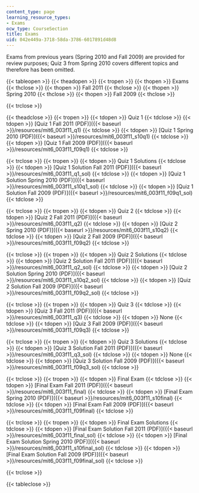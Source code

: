 ```yaml
---
content_type: page
learning_resource_types:
- Exams
ocw_type: CourseSection
title: Exams
uid: 042e449a-3718-58da-3786-6017891d48d8
---
```


Exams from previous years (Spring 2010 and Fall 2009) are provided for review purposes; Quiz 3 from Spring 2010 covers different topics and therefore has been omitted.

{{< tableopen >}}
{{< theadopen >}}
{{< tropen >}}
{{< thopen >}}
Exams
{{< thclose >}}
{{< thopen >}}
Fall 2011
{{< thclose >}}
{{< thopen >}}
Spring 2010
{{< thclose >}}
{{< thopen >}}
Fall 2009
{{< thclose >}}

{{< trclose >}}

{{< theadclose >}}
{{< tropen >}}
{{< tdopen >}}
Quiz 1
{{< tdclose >}}
{{< tdopen >}}
[Quiz 1 Fall 2011 (PDF)]({{< baseurl >}}/resources/mit6_003f11_q1)
{{< tdclose >}}
{{< tdopen >}}
[Quiz 1 Spring 2010 (PDF)]({{< baseurl >}}/resources/mit6_003f11_s10q1)
{{< tdclose >}}
{{< tdopen >}}
[Quiz 1 Fall 2009 (PDF)]({{< baseurl >}}/resources/mit6_003f11_f09q1)
{{< tdclose >}}

{{< trclose >}}
{{< tropen >}}
{{< tdopen >}}
Quiz 1 Solutions
{{< tdclose >}}
{{< tdopen >}}
[Quiz 1 Solution Fall 2011 (PDF)]({{< baseurl >}}/resources/mit6_003f11_q1_sol)
{{< tdclose >}}
{{< tdopen >}}
[Quiz 1 Solution Spring 2010 (PDF)]({{< baseurl >}}/resources/mit6_003f11_s10q1_sol)
{{< tdclose >}}
{{< tdopen >}}
[Quiz 1 Solution Fall 2009 (PDF)]({{< baseurl >}}/resources/mit6_003f11_f09q1_sol)
{{< tdclose >}}

{{< trclose >}}
{{< tropen >}}
{{< tdopen >}}
Quiz 2
{{< tdclose >}}
{{< tdopen >}}
[Quiz 2 Fall 2011 (PDF)]({{< baseurl >}}/resources/mit6_003f11_q2)
{{< tdclose >}}
{{< tdopen >}}
[Quiz 2 Spring 2010 (PDF)]({{< baseurl >}}/resources/mit6_003f11_s10q2)
{{< tdclose >}}
{{< tdopen >}}
[Quiz 2 Fall 2009 (PDF)]({{< baseurl >}}/resources/mit6_003f11_f09q2)
{{< tdclose >}}

{{< trclose >}}
{{< tropen >}}
{{< tdopen >}}
Quiz 2 Solutions
{{< tdclose >}}
{{< tdopen >}}
[Quiz 2 Solution Fall 2011 (PDF)]({{< baseurl >}}/resources/mit6_003f11_q2_sol)
{{< tdclose >}}
{{< tdopen >}}
[Quiz 2 Solution Spring 2010 (PDF)]({{< baseurl >}}/resources/mit6_003f11_s10q2_sol)
{{< tdclose >}}
{{< tdopen >}}
[Quiz 2 Solution Fall 2009 (PDF)]({{< baseurl >}}/resources/mit6_003f11_f09q2_sol)
{{< tdclose >}}

{{< trclose >}}
{{< tropen >}}
{{< tdopen >}}
Quiz 3
{{< tdclose >}}
{{< tdopen >}}
[Quiz 3 Fall 2011 (PDF)]({{< baseurl >}}/resources/mit6_003f11_q3)
{{< tdclose >}}
{{< tdopen >}}
None
{{< tdclose >}}
{{< tdopen >}}
[Quiz 3 Fall 2009 (PDF)]({{< baseurl >}}/resources/mit6_003f11_f09q3)
{{< tdclose >}}

{{< trclose >}}
{{< tropen >}}
{{< tdopen >}}
Quiz 3 Solutions
{{< tdclose >}}
{{< tdopen >}}
[Quiz 3 Solution Fall 2011 (PDF)]({{< baseurl >}}/resources/mit6_003f11_q3_sol)
{{< tdclose >}}
{{< tdopen >}}
None
{{< tdclose >}}
{{< tdopen >}}
[Quiz 3 Solution Fall 2009 (PDF)]({{< baseurl >}}/resources/mit6_003f11_f09q3_sol)
{{< tdclose >}}

{{< trclose >}}
{{< tropen >}}
{{< tdopen >}}
Final Exam
{{< tdclose >}}
{{< tdopen >}}
[Final Exam Fall 2011 (PDF)]({{< baseurl >}}/resources/mit6_003f11_final)
{{< tdclose >}}
{{< tdopen >}}
[Final Exam Spring 2010 (PDF)]({{< baseurl >}}/resources/mit6_003f11_s10final)
{{< tdclose >}}
{{< tdopen >}}
[Final Exam Fall 2009 (PDF)]({{< baseurl >}}/resources/mit6_003f11_f09final)
{{< tdclose >}}

{{< trclose >}}
{{< tropen >}}
{{< tdopen >}}
Final Exam Solutions
{{< tdclose >}}
{{< tdopen >}}
[Final Exam Solution Fall 2011 (PDF)]({{< baseurl >}}/resources/mit6_003f11_final_sol)
{{< tdclose >}}
{{< tdopen >}}
[Final Exam Solution Spring 2010 (PDF)]({{< baseurl >}}/resources/mit6_003f11_s10final_sol)
{{< tdclose >}}
{{< tdopen >}}
[Final Exam Solution Fall 2009 (PDF)]({{< baseurl >}}/resources/mit6_003f11_f09final_sol)
{{< tdclose >}}

{{< trclose >}}

{{< tableclose >}}